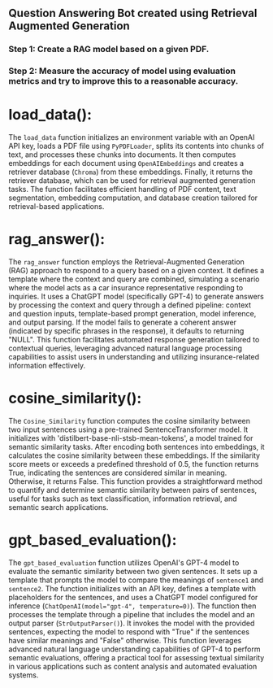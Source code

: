 ## Question Answering Bot created using Retrieval Augmented Generation


### Step 1: Create a RAG model based on a given PDF.
### Step 2: Measure the accuracy of model using evaluation metrics and try to improve this to a reasonable accuracy.

# load_data():
The `load_data` function initializes an environment variable with an OpenAI API key, loads a PDF file using `PyPDFLoader`, splits its contents into chunks of text, and processes these chunks into documents. It then computes embeddings for each document using `OpenAIEmbeddings` and creates a retriever database (`Chroma`) from these embeddings. Finally, it returns the retriever database, which can be used for retrieval augmented generation tasks. The function facilitates efficient handling of PDF content, text segmentation, embedding computation, and database creation tailored for retrieval-based applications.

# rag_answer():
The `rag_answer` function employs the Retrieval-Augmented Generation (RAG) approach to respond to a query based on a given context. It defines a template where the context and query are combined, simulating a scenario where the model acts as a car insurance representative responding to inquiries. It uses a ChatGPT model (specifically GPT-4) to generate answers by processing the context and query through a defined pipeline: context and question inputs, template-based prompt generation, model inference, and output parsing. If the model fails to generate a coherent answer (indicated by specific phrases in the response), it defaults to returning "NULL". This function facilitates automated response generation tailored to contextual queries, leveraging advanced natural language processing capabilities to assist users in understanding and utilizing insurance-related information effectively.

# cosine_similarity():
The `Cosine_Similarity` function computes the cosine similarity between two input sentences using a pre-trained SentenceTransformer model. It initializes with 'distilbert-base-nli-stsb-mean-tokens', a model trained for semantic similarity tasks. After encoding both sentences into embeddings, it calculates the cosine similarity between these embeddings. If the similarity score meets or exceeds a predefined threshold of 0.5, the function returns True, indicating the sentences are considered similar in meaning. Otherwise, it returns False. This function provides a straightforward method to quantify and determine semantic similarity between pairs of sentences, useful for tasks such as text classification, information retrieval, and semantic search applications.

# gpt_based_evaluation():
The `gpt_based_evaluation` function utilizes OpenAI's GPT-4 model to evaluate the semantic similarity between two given sentences. It sets up a template that prompts the model to compare the meanings of `sentence1` and `sentence2`. The function initializes with an API key, defines a template with placeholders for the sentences, and uses a ChatGPT model configured for inference (`ChatOpenAI(model="gpt-4", temperature=0)`). The function then processes the template through a pipeline that includes the model and an output parser (`StrOutputParser()`). It invokes the model with the provided sentences, expecting the model to respond with "True" if the sentences have similar meanings and "False" otherwise. This function leverages advanced natural language understanding capabilities of GPT-4 to perform semantic evaluations, offering a practical tool for assessing textual similarity in various applications such as content analysis and automated evaluation systems.
